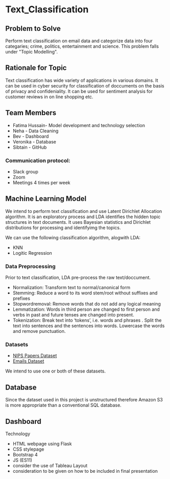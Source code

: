 # Text_Classification

## Problem to Solve
Perform text classification on email data and categorize data into four categaries; crime, politics, entertainment and science. This problem falls under "Topic Modelling".

## Rationale for Topic 
Text classification has wide variety of applications in various domains. It can be used in cyber security for classification of doccuments on the basis of privacy and confideniality. It can be used for sentiment analysis for customer reviews in on line shopping etc. 

## Team Members
* Fatima Hussain- Model development and technology selection
* Neha - Data Cleaning
* Bev - Dashboard 
* Veronika - Database
* Sibtain - GitHub

### Communication protocol:
- Slack group
- Zoom 
- Meetings 4 times per week 

## Machine Learning Model 
We intend to perform text classification and use Latent Dirichlet Allocation algorithm.
It is an exploratory process and LDA identifies the hidden topic structures in text documents.  It uses Bayesian statistics and Dirichlet distributions for processing and identifyimg the topics.

We can use the following classification algorithm, alogwith LDA:
* KNN
* Logitic Regression

### Data Preprocessing
Prior to text classification,  LDA  pre-process the raw text/doccument.

* Normalization: Transform text to normal/canonical form
* Stemming: Reduce a word to its word stem/root without suffixes and prefixes 
* Stopwordremoval: Remove words that do not add any logical meaning 
* Lemmatization:  Words in third person are changed to first person and verbs in past and future tenses are changed into present.
* Tokenization: Break text into ‘tokens’, i.e. words and phrases . Split the text into sentences and the sentences into words. Lowercase the words and remove punctuation.

### Datasets 

* [NIPS Papers Dataset](https://github.com/kapadias/mediumposts/blob/master/natural_language_processing/topic_modeling/data/NIPS%20Papers.zip)
* [Emails Dataset](https://www.kaggle.com/dipankarsrirag/topic-modelling-on-emails)

We intend to use one or both of these datasets. 

## Database
Since the dataset used in this project is unstructured therefore Amazon S3 is more appropriate than a conventional SQL database. 

## Dashboard
Technology 
- HTML webpage using Flask
- CSS stylepage
- Bootstrap 4
- JS (ES11) 
- consider the use of Tableau 
Layout
- consideration to be given on how to be included in final presentation

